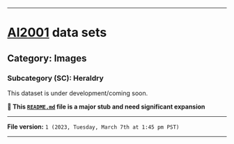 
***

# [AI2001](https://github.com/seanpm2001/AI2001/) data sets

## Category: Images

### Subcategory (SC): Heraldry

This dataset is under development/coming soon.

**🌱️ This [`README.md`](/README.md) file is a major stub and need significant expansion**

***

**File version:** `1 (2023, Tuesday, March 7th at 1:45 pm PST)`

***
